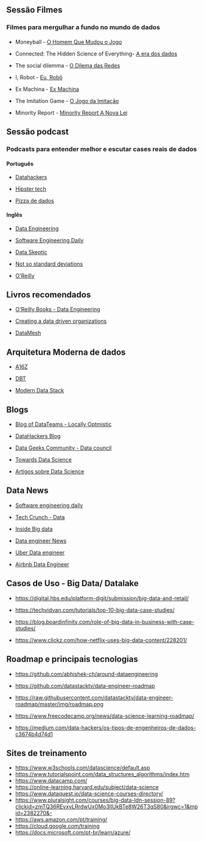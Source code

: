 ##  Sessão Filmes

### Filmes para mergulhar a fundo no mundo de dados

####  

- Moneyball - [O Homem Que Mudou o Jogo](https://www.netflix.com/br/title/70201437)

- Connected: The Hidden Science of Everything- [A era dos dados](https://www.netflix.com/br/title/81031737)

- The social dilemma - [O Dilema das Redes](https://www.netflix.com/br-en/title/81254224)

- I, Robot - [Eu, Robô](https://www.telecineplay.com.br/filme/Eu_Robo_6419)

- Ex Machina - [Ex Machina](https://globoplay.globo.com/ex_machina-instinto-artificial/t/bZCTD1wRP5/?gclid=Cj0KCQiAjKqABhDLARIsABbJrGmS6BwcoZhZSzVc_1QOzCdEbU-SQxXNwQOFmVz6ytFDZIw7ji8Wz4IaAv11EALw_wcB)

- The Imitation Game - [O Jogo da Imitação](https://www.primevideo.com/detail/O-jogo-da-imita%C3%A7%C3%A3o/0RE594TD30MV9KITHPFBQ312IA?_encoding=UTF8&language=pt_BR)

- Minority Report - [Minority Report A Nova Lei](https://www.netflix.com/br/title/60023071)


##  Sessão podcast

### Podcasts para entender melhor e escutar cases reais de dados

####  Português

- [Datahackers](https://lnkd.in/eh2rWwe)

- [Hipster tech](https://lnkd.in/eFib79N)

- [Pizza de dados](https://pizzadedados.com/)

#### Inglês

- [Data Engineering](https://lnkd.in/e3f5cVk)

- [Software Engineering Daily](https://softwareengineeringdaily.com/category/all-episodes/exclusive-content/Podcast/)

- [Data Skeptic](https://lnkd.in/e_YCTsq)

- [Not so standard deviations](http://nssdeviations.com/)

- [O'Reilly](https://lnkd.in/eXgm2ny)

## Livros recomendados

- [O'Reilly Books - Data Engineering](https://www.oreilly.com/search/?query=Data%20Engineering&extended_publisher_data=true&highlight=true&include_assessments=false&include_case_studies=true&include_courses=true&include_playlists=true&include_collections=true&include_notebooks=true&include_sandboxes=true&include_scenarios=true&is_academic_institution_account=false&source=suggestion&sort=relevance&facet_json=true&json_facets=true&page=0&include_facets=false&include_practice_exams=true)

- [Creating a data driven organizations](https://www.oreilly.com/library/view/creating-a-data-driven/9781491916902/)

- [DataMesh](https://www.oreilly.com/library/view/data-mesh/9781492092384/)

## Arquitetura Moderna de dados

- [A16Z](https://a16z.com/2020/10/15/the-emerging-architectures-for-modern-data-infrastructure/)

- [DBT](https://blog.getdbt.com/future-of-the-modern-data-stack/)

- [Modern Data Stack](https://moderndatastack.substack.com/)


## Blogs

- [Blog of DataTeams - Locally Optmistic](https://locallyoptimistic.com/)

- [DataHackers Blog](https://medium.com/data-hackers)

- [Data Geeks Community - Data council](https://www.datacouncil.ai/)

- [Towards Data Science](https://towardsdatascience.com/)

- [Artigos sobre Data Science](http://roundup.fishtownanalytics.com/)


## Data News

- [Software engineering daily](https://softwareengineeringdaily.com/category/data/)

- [Tech Crunch - Data](https://techcrunch.com/tag/data/)

- [Inside Big data](https://insidebigdata.com/category/news-analysis/)

- [Data engineer News](https://www.blef.fr/)

- [Uber Data engineer](https://eng.uber.com/)

- [Airbnb Data Engineer](https://airbnb.io/)


## Casos de Uso - Big Data/ Datalake


-  https://digital.hbs.edu/platform-digit/submission/big-data-and-retail/

-  https://techvidvan.com/tutorials/top-10-big-data-case-studies/

-  https://blog.boardinfinity.com/role-of-big-data-in-business-with-case-studies/

-  https://www.clickz.com/how-netflix-uses-big-data-content/228201/



## Roadmap e principais tecnologias

- https://github.com/abhishek-ch/around-dataengineering

- https://github.com/datastacktv/data-engineer-roadmap
- https://raw.githubusercontent.com/datastacktv/data-engineer-roadmap/master/img/roadmap.png

- https://www.freecodecamp.org/news/data-science-learning-roadmap/
- https://medium.com/data-hackers/os-tipos-de-engenheiros-de-dados-c3674b4d74d1


## Sites de treinamento

- https://www.w3schools.com/datascience/default.asp
- https://www.tutorialspoint.com/data_structures_algorithms/index.htm
- https://www.datacamp.com/
- https://online-learning.harvard.edu/subject/data-science
- https://www.dataquest.io/data-science-courses-directory/
- https://www.pluralsight.com/courses/big-data-ldn-session-89?clickid=zmTQ36REvxyLRrdwUx0Mo3IlUkBTe8W26T3qS80&irgwc=1&mpid=2382270&-
- https://aws.amazon.com/pt/training/
- https://cloud.google.com/training
- https://docs.microsoft.com/pt-br/learn/azure/
